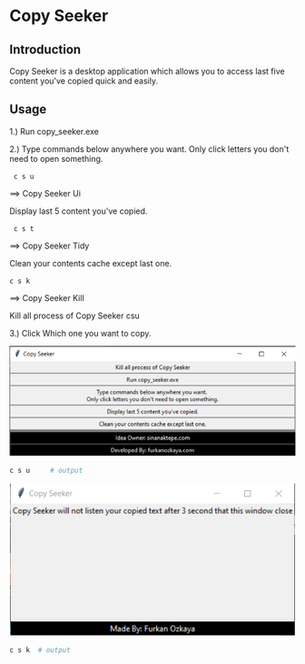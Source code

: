 # Copy Seeker

## Introduction

Copy Seeker is a desktop application which allows you to access last five content you've copied quick and easily.

## Usage

1.) Run copy_seeker.exe

2.) Type commands below anywhere you want. 
Only click letters you don't need to open something.

```
 c s u 
```
==> Copy Seeker Ui

Display last 5 content you've copied.

```
 c s t
```

==> Copy Seeker Tidy

Clean your contents cache except last one.

```
c s k
```

==> Copy Seeker Kill

Kill all process of Copy Seeker
csu

3.) Click Which one you want to copy.


![Copy Seeker ui](images/base_ui.png)
```python
c s u     # output
```

![Copy Seeker ui](images/closing_ui.png)

```python
c s k  # output
```

